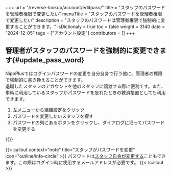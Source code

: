 +++
url = "/reverse-lookup/account/editpass/"
title = "スタッフのパスワードを管理者権限で変更したい"
menuTitle = "スタッフのパスワードを管理者権限で変更したい"
description = "スタッフのパスワードは管理者権限で強制的に変更することができます。"
isDictionaly = true
toc = false
weight = 3140
date = "2024-12-05"
tags = ["アカウント設定"]
contributors = []
+++

## 管理者がスタッフのパスワードを強制的に変更できます{#update_pass_word}

NipoPlusではログインパスワードの変更を自分自身で行う他に、管理者の権限で強制的に書き換えることができます。  
退職したスタッフのアカウントを他のスタッフに譲渡する際に便利です。また、単純に利用しているスタッフがパスワードを忘れたときの救済措置としても利用できます。

1. [左メニューから組織設定をクリック](/docs/manual/initial-setting/staff/rank/#rootSettingBtn)
2. パスワードを変更したいスタッフを探す
3. パスワードの列にあるボタンをクリックし、ダイアログに沿ってパスワードを変更する

{{<iTablet filename="img/editpass" msg="パスワードを変更するとすでにログイン中のアカウントは自動でログアウトします" alice="shield">}}

{{< callout context="note" title="スタッフがパスワードを変更" icon="outline/info-circle" >}}
パスワードは[スタッフ自身が変更する](/docs/manual/account/email/#change_self)こともできます。この際はログイン時に使用するメールアドレスが必要です。
{{< /callout >}}
